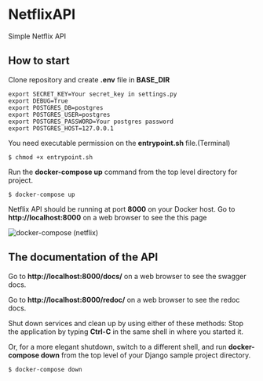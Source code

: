 # NetflixAPI
Simple Netflix API

## How to start

Clone repository and create **.env** file in **BASE_DIR**
```
export SECRET_KEY=Your secret_key in settings.py
export DEBUG=True
export POSTGRES_DB=postgres
export POSTGRES_USER=postgres
export POSTGRES_PASSWORD=Your postgres password
export POSTGRES_HOST=127.0.0.1
```

You need executable permission on the **entrypoint.sh** file.(Terminal)
```
$ chmod +x entrypoint.sh
```

Run the **docker-compose up** command from the top level directory for project.
```
$ docker-compose up
```

Netflix API should be running at port **8000** on your Docker host. Go to **http://localhost:8000** on a web browser to see the this page

![docker-compose (netflix)](https://user-images.githubusercontent.com/97673223/162131690-0eefbcf9-65d8-4601-9644-ee72a2900791.PNG)

## The documentation of the API

Go to **http://localhost:8000/docs/** on a web browser to see the swagger docs.

Go to **http://localhost:8000/redoc/** on a web browser to see the redoc docs.

Shut down services and clean up by using either of these methods: Stop the application by typing **Ctrl-C** in the same shell in where you started it.

Or, for a more elegant shutdown, switch to a different shell, and run **docker-compose down** from the top level of your Django sample project directory.
```
$ docker-compose down
```
